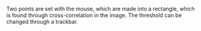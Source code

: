 Two points are set with the mouse, which are made into a rectangle, which is found through cross-correlation in the image. The threshold can be changed through a trackbar.


